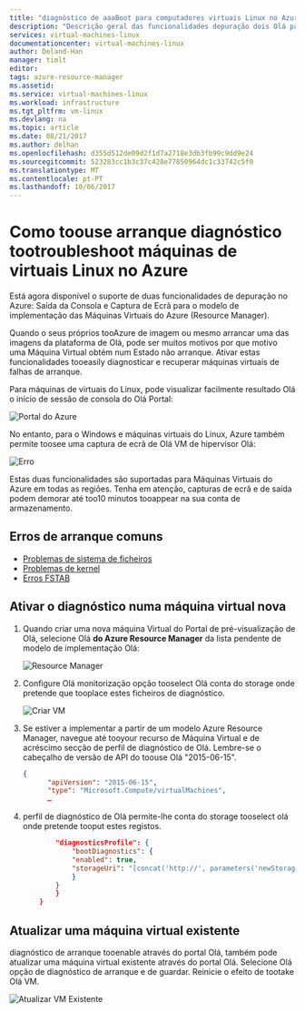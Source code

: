 ```yaml
---
title: "diagnóstico de aaaBoot para computadores virtuais Linux no Azure | Documentação da Microsoft"
description: "Descrição geral das funcionalidades depuração dois Olá para computadores virtuais Linux no Azure"
services: virtual-machines-linux
documentationcenter: virtual-machines-linux
author: Deland-Han
manager: timlt
editor: 
tags: azure-resource-manager
ms.assetid: 
ms.service: virtual-machines-linux
ms.workload: infrastructure
ms.tgt_pltfrm: vm-linux
ms.devlang: na
ms.topic: article
ms.date: 08/21/2017
ms.author: delhan
ms.openlocfilehash: d355d512de09d2f1d7a2718e3db3fb99c9dd9e24
ms.sourcegitcommit: 523283cc1b3c37c428e77850964dc1c33742c5f0
ms.translationtype: MT
ms.contentlocale: pt-PT
ms.lasthandoff: 10/06/2017
---
```

# <a name="how-toouse-boot-diagnostics-tootroubleshoot-linux-virtual-machines-in-azure"></a>Como toouse arranque diagnóstico tootroubleshoot máquinas de virtuais Linux no Azure

Está agora disponível o suporte de duas funcionalidades de depuração no Azure: Saída da Consola e Captura de Ecrã para o modelo de implementação das Máquinas Virtuais do Azure (Resource Manager). 

Quando o seus próprios tooAzure de imagem ou mesmo arrancar uma das imagens da plataforma de Olá, pode ser muitos motivos por que motivo uma Máquina Virtual obtém num Estado não arranque. Ativar estas funcionalidades tooeasily diagnosticar e recuperar máquinas virtuais de falhas de arranque.

Para máquinas de virtuais do Linux, pode visualizar facilmente resultado Olá o início de sessão de consola do Olá Portal:

![Portal do Azure](./media/boot-diagnostics/screenshot1.png)
 
No entanto, para o Windows e máquinas virtuais do Linux, Azure também permite toosee uma captura de ecrã de Olá VM de hipervisor Olá:

![Erro](./media/boot-diagnostics/screenshot2.png)

Estas duas funcionalidades são suportadas para Máquinas Virtuais do Azure em todas as regiões. Tenha em atenção, capturas de ecrã e de saída podem demorar até too10 minutos tooappear na sua conta de armazenamento.

## <a name="common-boot-errors"></a>Erros de arranque comuns

- [Problemas de sistema de ficheiros](https://blogs.msdn.microsoft.com/linuxonazure/2016/09/13/linux-recovery-cannot-ssh-to-linux-vm-due-to-file-system-errors-fsck-inodes/)
- [Problemas de kernel](https://blogs.msdn.microsoft.com/linuxonazure/2016/10/09/linux-recovery-manually-fixing-non-boot-issues-related-to-kernel-problems/)
- [Erros FSTAB](https://blogs.msdn.microsoft.com/linuxonazure/2016/07/21/cannot-ssh-to-linux-vm-after-adding-data-disk-to-etcfstab-and-rebooting/ )

## <a name="enable-diagnostics-on-a-new-virtual-machine"></a>Ativar o diagnóstico numa máquina virtual nova
1. Quando criar uma nova máquina Virtual do Portal de pré-visualização de Olá, selecione Olá **do Azure Resource Manager** da lista pendente de modelo de implementação Olá:
 
    ![Resource Manager](./media/boot-diagnostics/screenshot3.jpg)

2. Configure Olá monitorização opção tooselect Olá conta do storage onde pretende que tooplace estes ficheiros de diagnóstico.
 
    ![Criar VM](./media/boot-diagnostics/screenshot4.jpg)

3. Se estiver a implementar a partir de um modelo Azure Resource Manager, navegue até tooyour recurso de Máquina Virtual e de acréscimo secção de perfil de diagnóstico de Olá. Lembre-se o cabeçalho de versão de API do toouse Olá "2015-06-15".

    ```json
    {
          "apiVersion": "2015-06-15",
          "type": "Microsoft.Compute/virtualMachines",
          … 
    ```

4. perfil de diagnóstico de Olá permite-lhe conta do storage tooselect olá onde pretende tooput estes registos.

    ```json
            "diagnosticsProfile": {
                "bootDiagnostics": {
                "enabled": true,
                "storageUri": "[concat('http://', parameters('newStorageAccountName'), '.blob.core.windows.net')]"
                }
            }
            }
        }
    ```

## <a name="update-an-existing-virtual-machine"></a>Atualizar uma máquina virtual existente

diagnóstico de arranque tooenable através do portal Olá, também pode atualizar uma máquina virtual existente através do portal Olá. Selecione Olá opção de diagnóstico de arranque e de guardar. Reinicie o efeito de tootake Olá VM.

![Atualizar VM Existente](./media/boot-diagnostics/screenshot5.png)